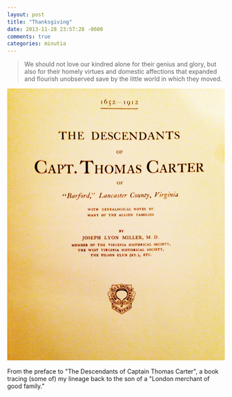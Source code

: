 ```yaml
---
layout: post
title: "Thanksgiving"
date: 2013-11-28 23:57:28 -0600
comments: true
categories: minutia
---
```


> We should not love our kindred alone for their genius and glory, but also for their homely virtues and domestic affections that expanded and flourish unobserved save by the little world in which they moved.

![The Descendants of Captain Thomas Carter](/images/the_descendants_of_capt_thomas_carter.jpg)

From the preface to "The Descendants of Captain Thomas Carter", a book tracing (some of) my lineage back to the son of a "London merchant of good family."
